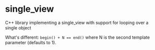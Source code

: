 # single_view
C++ library implementing a single_view with support for looping over a single object

What's different: `begin() + N == end()` where N is the second template parameter (defaults to 1).
